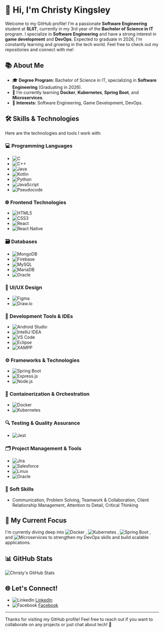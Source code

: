 # 👋 Hi, I'm Christy Kingsley

Welcome to my GitHub profile! I'm a passionate **Software Engineering** student at **SLIIT**, currently in my 3rd year of the **Bachelor of Science in IT** program. I specialize in **Software Engineering** and have a strong interest in **game development** and **DevOps**. Expected to graduate in 2026, I'm constantly learning and growing in the tech world. Feel free to check out my repositories and connect with me!

## 📚 About Me
- 🎓 **Degree Program:** Bachelor of Science in IT, specializing in **Software Engineering** (Graduating in 2026).
- 🌱 I’m currently learning **Docker**, **Kubernetes**, **Spring Boot**, and **Microservices**.
- 💼 **Interests:** Software Engineering, Game Development, DevOps.

## 🛠️ Skills & Technologies

Here are the technologies and tools I work with:

### 💻 **Programming Languages**
- ![C](https://img.shields.io/badge/C-000000?style=flat&logo=c&logoColor=white)
- ![C++](https://img.shields.io/badge/C++-00599C?style=flat&logo=c%2B%2B&logoColor=white) 
- ![Java](https://img.shields.io/badge/Java-007396?style=flat&logo=java&logoColor=white)
- ![Kotlin](https://img.shields.io/badge/Kotlin-0095D5?style=flat&logo=kotlin&logoColor=white)
- ![Python](https://img.shields.io/badge/Python-3776AB?style=flat&logo=python&logoColor=white)
- ![JavaScript](https://img.shields.io/badge/JavaScript-F7DF1E?style=flat&logo=javascript&logoColor=black)
- ![Pseudocode](https://img.shields.io/badge/Pseudocode-000000?style=flat&logo=none&logoColor=white)

### 🌐 **Frontend Technologies**
- ![HTML5](https://img.shields.io/badge/HTML5-E34F26?style=flat&logo=html5&logoColor=white)
- ![CSS3](https://img.shields.io/badge/CSS3-1572B6?style=flat&logo=css3&logoColor=white)
- ![React](https://img.shields.io/badge/React-61DAFB?style=flat&logo=react&logoColor=black)
- ![React Native](https://img.shields.io/badge/React_Native-61DAFB?style=flat&logo=react&logoColor=black)

### 🗃️ **Databases**
- ![MongoDB](https://img.shields.io/badge/MongoDB-47A248?style=flat&logo=mongodb&logoColor=white) 
- ![Firebase](https://img.shields.io/badge/Firebase-FFCA28?style=flat&logo=firebase&logoColor=black)
- ![MySQL](https://img.shields.io/badge/MySQL-00758F?style=flat&logo=mysql&logoColor=white) 
- ![MariaDB](https://img.shields.io/badge/MariaDB-003B57?style=flat&logo=mariadb&logoColor=white) 
- ![Oracle](https://img.shields.io/badge/Oracle-F80000?style=flat&logo=oracle&logoColor=white) 

### 🎨 **UI/UX Design**
- ![Figma](https://img.shields.io/badge/Figma-000000?style=flat&logo=figma&logoColor=white) 
- ![Draw.io](https://img.shields.io/badge/Draw.io-000000?style=flat&logo=draw.io&logoColor=white) 

### 🔧 **Development Tools & IDEs**
- ![Android Studio](https://img.shields.io/badge/Android_Studio-3DDC84?style=flat&logo=android-studio&logoColor=white) 
- ![IntelliJ IDEA](https://img.shields.io/badge/IntelliJ_IDEA-000000?style=flat&logo=intellij-idea&logoColor=white) 
- ![VS Code](https://img.shields.io/badge/VS_Code-007ACC?style=flat&logo=visual-studio-code&logoColor=white)
- ![Eclipse](https://img.shields.io/badge/Eclipse-2C2255?style=flat&logo=eclipse&logoColor=white) 
- ![XAMPP](https://img.shields.io/badge/XAMPP-FB7A24?style=flat&logo=xampp&logoColor=white) 

### ⚙️ **Frameworks & Technologies**
- ![Spring Boot](https://img.shields.io/badge/Spring_Boot-6DB33F?style=flat&logo=spring-boot&logoColor=white) 
- ![Express.js](https://img.shields.io/badge/Express.js-000000?style=flat&logo=express&logoColor=white) 
- ![Node.js](https://img.shields.io/badge/Node.js-339933?style=flat&logo=node.js&logoColor=white) 

### 🐳 **Containerization & Orchestration**
- ![Docker](https://img.shields.io/badge/Docker-2496ED?style=flat&logo=docker&logoColor=white) 
- ![Kubernetes](https://img.shields.io/badge/Kubernetes-326CE5?style=flat&logo=kubernetes&logoColor=white) 

### 🔍 **Testing & Quality Assurance**
- ![Jest](https://img.shields.io/badge/Jest-C21325?style=flat&logo=jest&logoColor=white) 

### 🗂️ **Project Management & Tools**
- ![Jira](https://img.shields.io/badge/Jira-0052CC?style=flat&logo=jira&logoColor=white)
- ![Salesforce](https://img.shields.io/badge/Salesforce-00A1E4?style=flat&logo=salesforce&logoColor=white) 
- ![Linux](https://img.shields.io/badge/Linux-FCC624?style=flat&logo=linux&logoColor=white) 
- ![Oracle](https://img.shields.io/badge/Oracle-F80000?style=flat&logo=oracle&logoColor=white) 

### 🤝 **Soft Skills**
- Communication, Problem Solving, Teamwork & Collaboration, Client Relationship Management, Attention to Detail, Critical Thinking

## 🚀 My Current Focus
I'm currently diving deep into ![Docker](https://img.shields.io/badge/Docker-2496ED?style=flat&logo=docker&logoColor=white) , ![Kubernetes](https://img.shields.io/badge/Kubernetes-326CE5?style=flat&logo=kubernetes&logoColor=white) , ![Spring Boot](https://img.shields.io/badge/Spring_Boot-6DB33F?style=flat&logo=spring-boot&logoColor=white) , and ![Microservices](https://img.shields.io/badge/Microservices-000000?style=flat&logo=cloud&logoColor=white) to strengthen my DevOps skills and build scalable applications.

## 📊 GitHub Stats

![Christy's GitHub Stats](https://github-readme-stats.vercel.app/api?username=IT22051448&show_icons=true&count_private=true&hide=prs&theme=tokyonight)

## 🌐 Let's Connect!
- ![LinkedIn](https://img.shields.io/badge/LinkedIn-0A66C2?style=flat&logo=linkedin&logoColor=white) [LinkedIn](https://www.linkedin.com/in/christy-kingsley-062b98341/)
- ![Facebook](https://img.shields.io/badge/Facebook-1877F2?style=flat&logo=facebook&logoColor=white) [Facebook](https://web.facebook.com/profile.php?id=100010862702861)

---

Thanks for visiting my GitHub profile! Feel free to reach out if you want to collaborate on any projects or just chat about tech! 🚀
